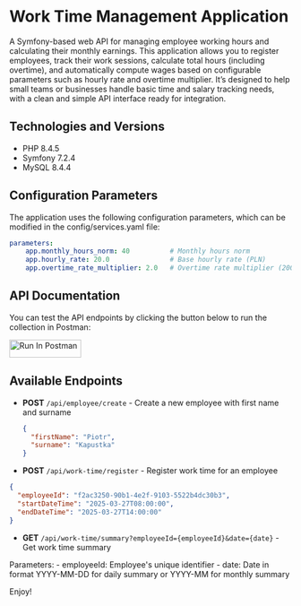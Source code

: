 # Work Time Management Application

A Symfony-based web API for managing employee working hours and calculating their monthly earnings.
This application allows you to register employees, track their work sessions, calculate total hours (including overtime), and automatically compute wages based on configurable parameters such as hourly rate and overtime multiplier. It’s designed to help small teams or businesses handle basic time and salary tracking needs, with a clean and simple API interface ready for integration.

## Technologies and Versions
- PHP 8.4.5
- Symfony 7.2.4
- MySQL 8.4.4

## Configuration Parameters
The application uses the following configuration parameters, which can be modified in the config/services.yaml file:

```yaml
parameters:
    app.monthly_hours_norm: 40          # Monthly hours norm
    app.hourly_rate: 20.0               # Base hourly rate (PLN)
    app.overtime_rate_multiplier: 2.0   # Overtime rate multiplier (200%)
```

## API Documentation
You can test the API endpoints by clicking the button below to run the collection in Postman:

[<img src="https://run.pstmn.io/button.svg" alt="Run In Postman" style="width: 128px; height: 32px;">](https://god.gw.postman.com/run-collection/32708062-99de0029-31f0-4f8c-974c-8ed6db94b138?action=collection%2Ffork&source=rip_markdown&collection-url=entityId%3D32708062-99de0029-31f0-4f8c-974c-8ed6db94b138%26entityType%3Dcollection%26workspaceId%3D12f60be8-d681-43c6-b630-cc0451a2b8ee)

## Available Endpoints

- **POST** `/api/employee/create` - Create a new employee with first name and surname
  ```json
  {
    "firstName": "Piotr",
    "surname": "Kapustka"
  }
  ```

- **POST** `/api/work-time/register` - Register work time for an employee
```json
{
  "employeeId": "f2ac3250-90b1-4e2f-9103-5522b4dc30b3",
  "startDateTime": "2025-03-27T08:00:00",
  "endDateTime": "2025-03-27T14:00:00"
}
```

- **GET** `/api/work-time/summary?employeeId={employeeId}&date={date}` - Get work time summary

Parameters:
    - employeeId: Employee's unique identifier
    - date: Date in format YYYY-MM-DD for daily summary or YYYY-MM for monthly summary

Enjoy!
